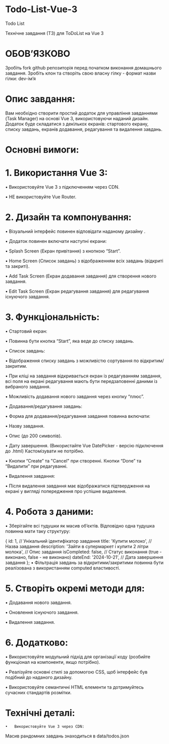 # Todo-List-Vue-3
Todo List

Технічне завдання (ТЗ) для ToDoList на Vue 3

# ОБОВʼЯЗКОВО

Зробіть fork github репозиторія перед початком виконання домашнього завдання. Зробіть клон та створіть свою власну гілку - формат назви гілки: dev-імʼя
###

# Опис завдання:

Вам необхідно створити простий додаток для управління завданнями (Task Manager) на основі Vue 3, використовуючи наданий дизайн. Додаток буде складатися з декількох екранів: стартового екрану, списку завдань, екранів додавання, редагування та видалення завдань.

# Основні вимоги:

# 1. Використання Vue 3:

• Використовуйте Vue 3 з підключенням через CDN.

• НЕ використовуйте Vue Router.

# 2. Дизайн та компонування:

• Візуальний інтерфейс повинен відповідати наданому дизайну .

• Додаток повинен включати наступні екрани:

• Splash Screen (Екран привітання) з кнопкою “Start”.

• Home Screen (Список завдань) з відображенням всіх завдань (відкриті та закриті).

• Add Task Screen (Екран додавання завдання) для створення нового завдання.

• Edit Task Screen (Екран редагування завдання) для редагування існуючого завдання.



# 3. Функціональність:

• Стартовий екран:

• Повинна бути кнопка “Start”, яка веде до списку завдань.



• Список завдань:

• Відображення списку завдань з можливістю сортування по відкритим/закритим.

• При кліці на завдання відкривається екран із редагуванням завдання, всі поля на екрані редагування мають бути передзаповенні даними із вибраного завдання.

• Можливість додавання нового завдання через кнопку “плюс”.



• Додавання/редагування завдань:

• Форма для додавання/редагування завдання повинна включати:

• Назву завдання.

• Опис (до 200 символів).

• Дату завершення. (Використайте Vue DatePicker - версію підключення до .html) Кастомізувати не потрібно.

• Кнопки “Create” та "Cancel" при створенні. Кнопки “Done” та “Видалити” при редагуванні.

• Видалення завдання:

• Після видалення завдання має відображатися підтвердження на екрані у вигляді попередження про успішне видалення.

# 4. Робота з даними:

• Зберігайте всі тудушки як масив об’єктів. Відповідно одна тудушка повинна мати таку структуру:

 {
   id: 1, // Унікальний ідентифікатор завдання
   title: 'Купити молоко', // Назва завдання
   description: 'Зайти в супермаркет і купити 2 літри молока', // Опис завдання
   isCompleted: false,   // Статус виконання (true - виконано, false - не виконано)
   dateEnd: '2024-10-21', // Дата завершення завдання
 };
• Фільтрація завдань за відкритими/закритими повинна бути реалізована з використанням computed властивості.

# 5. Створіть окремі методи для:

• Додавання нового завдання.

• Оновлення існуючого завдання.

• Видалення завдання.

# 6. Додатково:

• Використовуйте модульний підхід для організації коду (розбийте функціонал на компоненти, якщо потрібно).

• Реалізуйте основні стилі за допомогою CSS, щоб інтерфейс був подібний до наданого дизайну.

• Використовуйте семантичні HTML елементи та дотримуйтесь сучасних стандартів розмітки.



# Технічні деталі: 

	•	Використовуйте Vue 3 через CDN: 
<script src="https://unpkg.com/vue@3/dist/vue.global.js"></script>

Масив рандомних завдань знаходиться в data/todos.json
